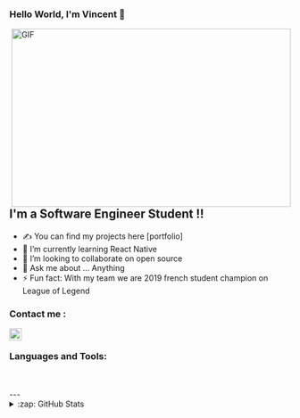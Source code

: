 ### Hello World, I'm Vincent 👋

 <img align="right" alt="GIF" src="https://remakelearning.org/wp-content/uploads/2020/01/122.gif" width="500" height="320" />


## I'm a Software Engineer Student !!
- ✍ You can find my projects here [portfolio]
- 🌱 I’m currently learning React Native
- 👯 I’m looking to collaborate on open source
- 💬 Ask me about ... Anything
- ⚡ Fun fact: With my team we are 2019 french student champion on League of Legend


### Contact me :
[<img align="left" alt="Vincent Bernet | LinkedIn" width="22px" src="https://cdn.jsdelivr.net/npm/simple-icons@v3/icons/linkedin.svg" />][linkedin]

<br />

### Languages and Tools:



<br />
<br />
---

<details>
  <summary>:zap: GitHub Stats</summary>

  <img align="left" alt="Vincent's GitHub Stats" src="https://github-readme-stats.vercel.app/api?username=VincentBernet&show_icons=true&hide_border=true" />

</details>





[instagram]: https://linktr.ee/VincentBernet
[linkedin]: https://www.linkedin.com/in/vincent-bernet-028a64193/
